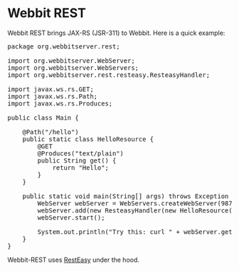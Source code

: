 Webbit REST
===========

Webbit REST brings JAX-RS (JSR-311) to Webbit. Here is a quick example:

<pre>
package org.webbitserver.rest;

import org.webbitserver.WebServer;
import org.webbitserver.WebServers;
import org.webbitserver.rest.resteasy.ResteasyHandler;

import javax.ws.rs.GET;
import javax.ws.rs.Path;
import javax.ws.rs.Produces;

public class Main {

    @Path("/hello")
    public static class HelloResource {
        @GET
        @Produces("text/plain")
        public String get() {
            return "Hello";
        }
    }

    public static void main(String[] args) throws Exception {
        WebServer webServer = WebServers.createWebServer(9877);
        webServer.add(new ResteasyHandler(new HelloResource()));
        webServer.start();

        System.out.println("Try this: curl " + webServer.getUri() + "hello");
    }
}
</pre>

Webbit-REST uses [RestEasy](http://www.jboss.org/resteasy) under the hood.
